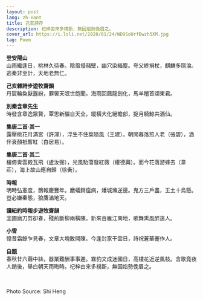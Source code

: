 ```yaml
---
layout: post
lang: zh-Hant
title: 己亥詩存
description: 杞梓由來多樸斲，無因焰勢俛眉之。
cover_url: https://i.loli.net/2020/01/24/WD9SoUrfBwzh5XM.jpg
tag: Poem
---
```


**登安陽山**   
山雨纔逢日，桃林久待春。陰風侵赭壁，幽穴染緇塵。夸父終捐杖，麒麟多隱淪。逃秦非至計，天地老無仁。

**己亥雜詩步遊牧齋韻**   
丹宸輪奐厭囂紛，罪罟天氓世飽聞。海雨回飆龍劍化，馬羊稽首頌東君。

**別秦含章先生**   
時發含章逸眾賢，覃思新醖自天全。縱橫大化絕瞻部，捉月騎鯨共酒仙。

**集唐二首·其一**   
露壓桃花月滿宮（許渾），浮生不住葉隨風（王建）。朝開暮落煎人老（張碧），酒伴衰顏衹暫紅（白居易）。

**集唐二首·其二**   
樓倚靑雲殿瓦飛（盧汝弼），光風駘蕩發紅薇（權德輿）。而今花落游蜂去（韋莊），海上故山應自歸（徐夤）。

**時報**   
明時弘憲度，鵲報慶豐年。磨蟻銷瘟病，燔城滌逆邊。鬼方三戶盡，王土十烏懸。豈必嫌秦態，狼鷹滿地天。

**讀紐約時報步遊牧齋韻**   
韭圃磨刀剪卻春，殘荊斷柳兩橫陳。新來百雁江南地，歌舞熏風醉遠人。

**小雪**   
憶昔霜餘乍見春，文章大塊敢開陳。今逢封豕干雲日，詩祝蒼華蹇作人。

**自題**   
春秋廿六繭中絲，器業難酬事事遲。霧豹文成迷國日，高樓花近逆風枝。含歌竟夜人銷後，舉白朝天雨晦時。杞梓由來多樸斲，無因焰勢俛眉之。

&emsp;  
&emsp;  
Photo Source: Shi Heng

